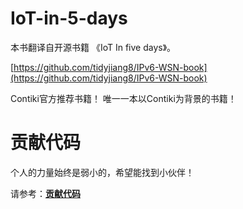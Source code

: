 # IoT-in-5-days

本书翻译自开源书籍 《IoT In five days》。

[https://github.com/tidyjiang8/IPv6-WSN-book](https://github.com/tidyjiang8/IPv6-WSN-book)

Contiki官方推荐书籍！
唯一一本以Contiki为背景的书籍！


# 贡献代码
个人的力量始终是弱小的，希望能找到小伙伴！

请参考：**[贡献代码](gong_xian_dai_ma.md)**